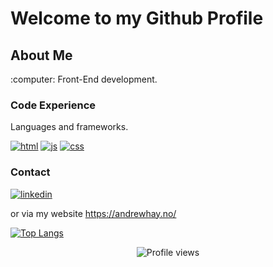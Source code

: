 
# Welcome to my Github Profile

## About Me
<p>
:computer: Front-End development.
</p>

### Code Experience
<p>
Languages and frameworks.
</p>

<p>  
  <a href="#"><img src="https://user-images.githubusercontent.com/88853764/172825242-03a2fd5a-9f90-4752-b8fa-c0b13e3b80a9.svg" alt="html" style="max-width: 100%;"></a>  
  <a href="#"><img src="https://user-images.githubusercontent.com/88853764/172825319-d39a6a06-e54f-4cfd-b8d7-e1f9aa69cf4f.svg" alt="js" style="max-width: 100%;"></a>  
  <a href="#"><img src="https://user-images.githubusercontent.com/88853764/172825371-07c5f12c-c2a8-40a6-8eb2-f9527cc57cfb.svg" alt="css" style="max-width: 100%;"></a>  
</p>

### Contact
<p>
    <a href="https://www.linkedin.com/in/andrewjameshay/"><img src="https://user-images.githubusercontent.com/88853764/172825414-37765e95-2c43-4609-823f-ba9860235905.svg" alt="linkedin" style="max-width: 100%;"></a>
</p>

<p> or via my website <a href="https://andrewhay.no/" target="_blank" rel="noopener noreferrer">https://andrewhay.no/</a> </p>

[![Top Langs](https://github-readme-stats.vercel.app/api/top-langs/?username=andjhay&theme=vision-friendly-dark)](https://github.com/andjhay/github-readme-stats)



<div align="center">
  <img src="https://gpvc.arturio.dev/andjhay" alt="Profile views" />
</div>
